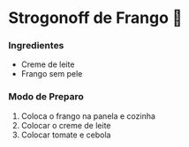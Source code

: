 # Strogonoff de Frango :chicken:

### Ingredientes

- Creme de leite
- Frango sem pele

### Modo de Preparo

1. Coloca o frango na panela e cozinha
2. Colocar o creme de leite
3. Colocar tomate e cebola


